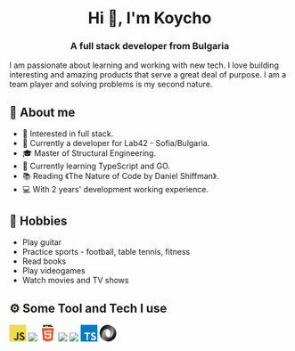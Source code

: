 <h1 align="center">Hi 👋, I'm Koycho</h1>
<h3 align="center">A full stack developer from Bulgaria</h3>

I am passionate about learning and working with new tech. I love building interesting and amazing products that serve a great deal of purpose. I am a team player and solving problems is my second nature.

## 💬 About me
* 🧐   Interested in full stack.
* 💼   Currently a developer for Lab42 - Sofia/Bulgaria.
* 🎓   Master of Structural Engineering.
* 🌱   Currently learning TypeScript and GO.
* 📚   Reading 《The Nature of Code by Daniel Shiffman》.
* 💻   With 2 years' development working experience.
  
## 📅 Hobbies
- Play guitar
- Practice sports - football, table tennis, fitness
- Read books
- Play videogames
- Watch movies and TV shows

## ⚙️ Some Tool and Tech I use

<code><img height="30" src="https://raw.githubusercontent.com/github/explore/80688e429a7d4ef2fca1e82350fe8e3517d3494d/topics/javascript/javascript.png"></code>
<code><img height="30" src="https://avatars3.githubusercontent.com/u/9950313?s=200&v=4"></code>
<code><img height="30" src="https://raw.githubusercontent.com/github/explore/80688e429a7d4ef2fca1e82350fe8e3517d3494d/topics/html/html.png"></code>
<code><img height="30" src="https://avatars1.githubusercontent.com/u/1517864?s=200&v=4"></code>
<code><img height="30" src="https://avatars3.githubusercontent.com/u/18133?s=200&v=4"></code>
<code><img height="30" src="https://raw.githubusercontent.com/github/explore/80688e429a7d4ef2fca1e82350fe8e3517d3494d/topics/typescript/typescript.png"></code>
<code><img height="30" src="https://raw.githubusercontent.com/github/explore/80688e429a7d4ef2fca1e82350fe8e3517d3494d/topics/json/json.png"></code>
